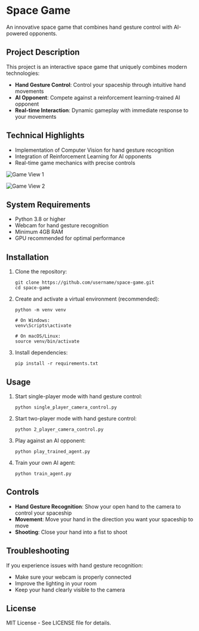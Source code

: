 # Space Game

An innovative space game that combines hand gesture control with AI-powered opponents.

## Project Description

This project is an interactive space game that uniquely combines modern technologies:

- **Hand Gesture Control**: Control your spaceship through intuitive hand movements
- **AI Opponent**: Compete against a reinforcement learning-trained AI opponent
- **Real-time Interaction**: Dynamic gameplay with immediate response to your movements

## Technical Highlights

- Implementation of Computer Vision for hand gesture recognition
- Integration of Reinforcement Learning for AI opponents
- Real-time game mechanics with precise controls

![Game View 1](https://github.com/user-attachments/assets/dbe4abf4-5a49-4b9c-99e7-39613f4cfbcb)

![Game View 2](https://github.com/user-attachments/assets/cf2b5453-7bc7-4d67-b7ef-3c292bff5084)

## System Requirements

- Python 3.8 or higher
- Webcam for hand gesture recognition
- Minimum 4GB RAM
- GPU recommended for optimal performance

## Installation

1. Clone the repository:
   ```
   git clone https://github.com/username/space-game.git
   cd space-game
   ```

2. Create and activate a virtual environment (recommended):
   ```
   python -m venv venv
   
   # On Windows:
   venv\Scripts\activate
   
   # On macOS/Linux:
   source venv/bin/activate
   ```

3. Install dependencies:
   ```
   pip install -r requirements.txt
   ```

## Usage

1. Start single-player mode with hand gesture control:
   ```
   python single_player_camera_control.py
   ```

2. Start two-player mode with hand gesture control:
   ```
   python 2_player_camera_control.py
   ```

3. Play against an AI opponent:
   ```
   python play_trained_agent.py
   ```

4. Train your own AI agent:
   ```
   python train_agent.py
   ```

## Controls

- **Hand Gesture Recognition**: Show your open hand to the camera to control your spaceship
- **Movement**: Move your hand in the direction you want your spaceship to move
- **Shooting**: Close your hand into a fist to shoot

## Troubleshooting

If you experience issues with hand gesture recognition:
- Make sure your webcam is properly connected
- Improve the lighting in your room
- Keep your hand clearly visible to the camera

## License

MIT License - See LICENSE file for details.
